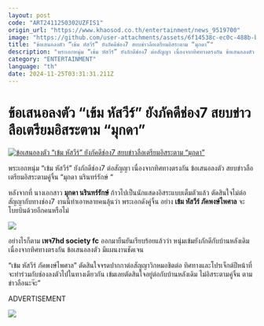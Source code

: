 ```yaml
---
layout: post
code: "ART2411250302UZFIS1"
origin_url: "https://www.khaosod.co.th/entertainment/news_9519700"
image: "https://github.com/user-attachments/assets/6f14538c-ec0c-488b-be8f-ffdd8f5fc9e0"
title: "ข้อเสนอลงตัว “เข้ม หัสวีร์” ยังภัคดีช่อง7 สยบข่าวลือเตรียมอิสระตาม “มุกดา”"
description: "พระเอกหนุ่ม “เข้ม หัสวีร์” ยังภักดีช่อง7 ต่อสัญญา เนื่องจากทิศทางตรงกัน ข้อเสนอลงตัว สยบข่าวลือ เตรียมอิสระตามคู่จิ้น \"มุกดา นรินทร์รักษ์ \""
category: "ENTERTAINMENT"
language: "th"
date: 2024-11-25T03:31:31.211Z
---
```


# ข้อเสนอลงตัว “เข้ม หัสวีร์” ยังภัคดีช่อง7 สยบข่าวลือเตรียมอิสระตาม “มุกดา”

[![ข้อเสนอลงตัว “เข้ม หัสวีร์” ยังภัคดีช่อง7 สยบข่าวลือเตรียมอิสระตาม “มุกดา”](https://www.khaosod.co.th/wpapp/uploads/2024/11/KemMukda-1.jpg "ข้อเสนอลงตัว “เข้ม หัสวีร์” ยังภัคดีช่อง7 สยบข่าวลือเตรียมอิสระตาม “มุกดา”")](https://www.khaosod.co.th/wpapp/uploads/2024/11/KemMukda-1.jpg)

พระเอกหนุ่ม “เข้ม หัสวีร์” ยังภักดีช่อง7 ต่อสัญญา เนื่องจากทิศทางตรงกัน ข้อเสนอลงตัว สยบข่าวลือ เตรียมอิสระตามคู่จิ้น “มุกดา นรินทร์รักษ์ “

หลังจากที่ นางเอกสาว **มุกดา นรินทร์รักษ์** ก้าวไปเป็นนักแสดงอิสระแบบเต็มตัวแล้ว ตัดสินใจไม่ต่อสัญญากับทางช่อง7 งานนี้ทำเอาหลายคนลุ้นว่า พระเอกดังคู่จิ้น อย่าง **เข้ม หัสวีร์ ภัคพงษ์ไพศาล** จะโบยบินด้วยอีกคนหรือไม่

![](https://www.khaosod.co.th/wpapp/uploads/2024/11/KemMukda-1.png)

อย่างไรก็ตาม **เพจ7hd society fc** ออกมายืนยันเรียบร้อยแล้วว่า หนุ่มเข้มยังภักดีกับบ้านหลังเดิมเนื่องจากทิศทางตรงกัน ข้อเสนอลงตัว มีแผนงานชัดเจน

“เข้ม หัสวีร์ ภัคพงษ์ไพศาล” ตัดสินใจจรดปากกาต่อสัญญาวิกหมอชิตต่อ ทิศทางและโปรเจ็กต์ปีหน้าที่จะทำร่วมกับช่องลงตัวไปในทางเดียวกัน เข้มเลยตัดสินใจอยู่ต่อกับบ้านหลังเดิม ไม่อิสระตามคู่จิ้น ตามข่าวลือนะจ๊ะ”

ADVERTISEMENT

![](https://www.khaosod.co.th/wpapp/uploads/2024/11/KemMukda-2.png)

